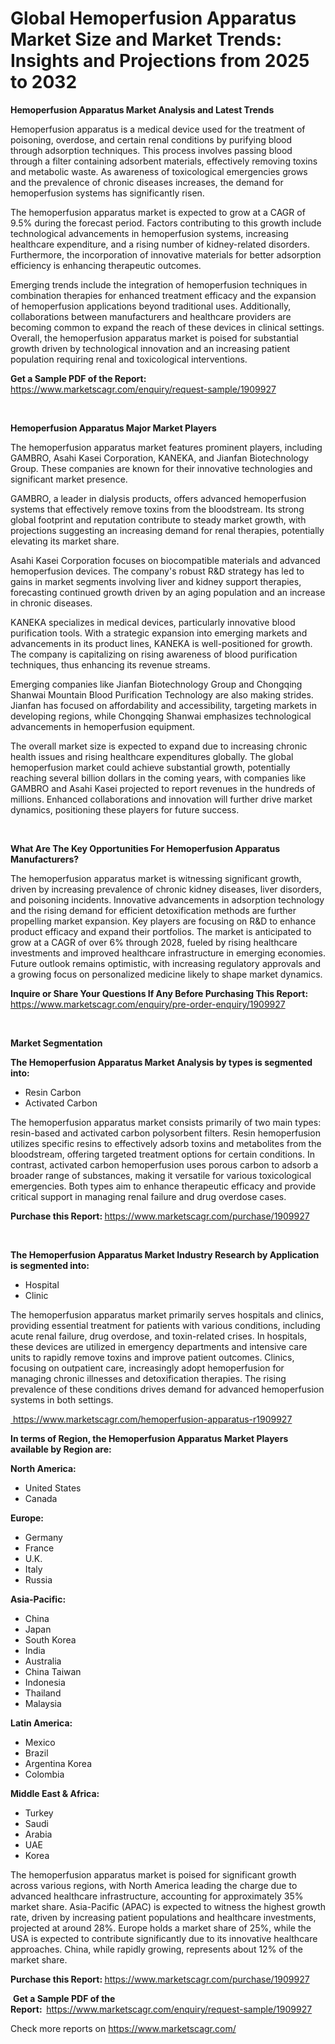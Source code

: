<p><h1>Global Hemoperfusion Apparatus Market Size and Market Trends: Insights and Projections from 2025 to 2032</h1></p><p><strong>Hemoperfusion Apparatus Market Analysis and Latest Trends</strong></p>
<p><p>Hemoperfusion apparatus is a medical device used for the treatment of poisoning, overdose, and certain renal conditions by purifying blood through adsorption techniques. This process involves passing blood through a filter containing adsorbent materials, effectively removing toxins and metabolic waste. As awareness of toxicological emergencies grows and the prevalence of chronic diseases increases, the demand for hemoperfusion systems has significantly risen.</p><p>The hemoperfusion apparatus market is expected to grow at a CAGR of 9.5% during the forecast period. Factors contributing to this growth include technological advancements in hemoperfusion systems, increasing healthcare expenditure, and a rising number of kidney-related disorders. Furthermore, the incorporation of innovative materials for better adsorption efficiency is enhancing therapeutic outcomes. </p><p>Emerging trends include the integration of hemoperfusion techniques in combination therapies for enhanced treatment efficacy and the expansion of hemoperfusion applications beyond traditional uses. Additionally, collaborations between manufacturers and healthcare providers are becoming common to expand the reach of these devices in clinical settings. Overall, the hemoperfusion apparatus market is poised for substantial growth driven by technological innovation and an increasing patient population requiring renal and toxicological interventions.</p></p>
<p><strong>Get a Sample PDF of the Report:&nbsp;</strong> <a href="https://www.marketscagr.com/enquiry/request-sample/1909927?utm_campaign=3117&utm_medium=2&utm_source=Github&utm_content=ia&utm_term=05032025&utm_id=hemoperfusion-apparatus">https://www.marketscagr.com/enquiry/request-sample/1909927</a></p>
<p>&nbsp;</p>
<p><strong>Hemoperfusion Apparatus Major Market Players</strong></p>
<p><p>The hemoperfusion apparatus market features prominent players, including GAMBRO, Asahi Kasei Corporation, KANEKA, and Jianfan Biotechnology Group. These companies are known for their innovative technologies and significant market presence.</p><p>GAMBRO, a leader in dialysis products, offers advanced hemoperfusion systems that effectively remove toxins from the bloodstream. Its strong global footprint and reputation contribute to steady market growth, with projections suggesting an increasing demand for renal therapies, potentially elevating its market share.</p><p>Asahi Kasei Corporation focuses on biocompatible materials and advanced hemoperfusion devices. The company's robust R&D strategy has led to gains in market segments involving liver and kidney support therapies, forecasting continued growth driven by an aging population and an increase in chronic diseases.</p><p>KANEKA specializes in medical devices, particularly innovative blood purification tools. With a strategic expansion into emerging markets and advancements in its product lines, KANEKA is well-positioned for growth. The company is capitalizing on rising awareness of blood purification techniques, thus enhancing its revenue streams.</p><p>Emerging companies like Jianfan Biotechnology Group and Chongqing Shanwai Mountain Blood Purification Technology are also making strides. Jianfan has focused on affordability and accessibility, targeting markets in developing regions, while Chongqing Shanwai emphasizes technological advancements in hemoperfusion equipment.</p><p>The overall market size is expected to expand due to increasing chronic health issues and rising healthcare expenditures globally. The global hemoperfusion market could achieve substantial growth, potentially reaching several billion dollars in the coming years, with companies like GAMBRO and Asahi Kasei projected to report revenues in the hundreds of millions. Enhanced collaborations and innovation will further drive market dynamics, positioning these players for future success.</p></p>
<p>&nbsp;</p>
<p><strong>What Are The Key Opportunities For Hemoperfusion Apparatus Manufacturers?</strong></p>
<p><p>The hemoperfusion apparatus market is witnessing significant growth, driven by increasing prevalence of chronic kidney diseases, liver disorders, and poisoning incidents. Innovative advancements in adsorption technology and the rising demand for efficient detoxification methods are further propelling market expansion. Key players are focusing on R&D to enhance product efficacy and expand their portfolios. The market is anticipated to grow at a CAGR of over 6% through 2028, fueled by rising healthcare investments and improved healthcare infrastructure in emerging economies. Future outlook remains optimistic, with increasing regulatory approvals and a growing focus on personalized medicine likely to shape market dynamics.</p></p>
<p><strong>Inquire or Share Your Questions If Any Before Purchasing This Report:</strong> <a href="https://www.marketscagr.com/enquiry/pre-order-enquiry/1909927?utm_campaign=3117&utm_medium=2&utm_source=Github&utm_content=ia&utm_term=05032025&utm_id=hemoperfusion-apparatus">https://www.marketscagr.com/enquiry/pre-order-enquiry/1909927</a></p>
<p>&nbsp;</p>
<p><strong>Market Segmentation</strong></p>
<p><strong>The Hemoperfusion Apparatus Market Analysis by types is segmented into:</strong></p>
<p><ul><li>Resin Carbon</li><li>Activated Carbon</li></ul></p>
<p><p>The hemoperfusion apparatus market consists primarily of two main types: resin-based and activated carbon polysorbent filters. Resin hemoperfusion utilizes specific resins to effectively adsorb toxins and metabolites from the bloodstream, offering targeted treatment options for certain conditions. In contrast, activated carbon hemoperfusion uses porous carbon to adsorb a broader range of substances, making it versatile for various toxicological emergencies. Both types aim to enhance therapeutic efficacy and provide critical support in managing renal failure and drug overdose cases.</p></p>
<p><strong>Purchase this Report:&nbsp;</strong><a href="https://www.marketscagr.com/purchase/1909927?utm_campaign=3117&utm_medium=2&utm_source=Github&utm_content=ia&utm_term=05032025&utm_id=hemoperfusion-apparatus">https://www.marketscagr.com/purchase/1909927</a></p>
<p>&nbsp;</p>
<p><strong>The Hemoperfusion Apparatus Market Industry Research by Application is segmented into:</strong></p>
<p><ul><li>Hospital</li><li>Clinic</li></ul></p>
<p><p>The hemoperfusion apparatus market primarily serves hospitals and clinics, providing essential treatment for patients with various conditions, including acute renal failure, drug overdose, and toxin-related crises. In hospitals, these devices are utilized in emergency departments and intensive care units to rapidly remove toxins and improve patient outcomes. Clinics, focusing on outpatient care, increasingly adopt hemoperfusion for managing chronic illnesses and detoxification therapies. The rising prevalence of these conditions drives demand for advanced hemoperfusion systems in both settings.</p></p>
<p><a href="https://www.marketscagr.com/hemoperfusion-apparatus-r1909927?utm_campaign=3117&utm_medium=2&utm_source=Github&utm_content=ia&utm_term=05032025&utm_id=hemoperfusion-apparatus">&nbsp;https://www.marketscagr.com/hemoperfusion-apparatus-r1909927</a></p>
<p><strong>In terms of Region, the Hemoperfusion Apparatus Market Players available by Region are:</strong></p>
<p>
    <p> <strong> North America: </strong>
        <ul>
            <li>United States</li>
            <li>Canada</li>
        </ul>
        </p> 
    <p> <strong> Europe: </strong>
        <ul>
            <li>Germany</li>
            <li>France</li>
            <li>U.K.</li>
            <li>Italy</li>
            <li>Russia</li>
        </ul>
        </p> 
    <p> <strong> Asia-Pacific: </strong>
        <ul>
            <li>China</li>
            <li>Japan</li>
            <li>South Korea</li>
            <li>India</li>
            <li>Australia</li>
            <li>China Taiwan</li>
            <li>Indonesia</li>
            <li>Thailand</li>
            <li>Malaysia</li>
        </ul>
        </p> 
    <p> <strong> Latin America: </strong>
        <ul>
            <li>Mexico</li>
            <li>Brazil</li>
            <li>Argentina Korea</li>
            <li>Colombia</li>
        </ul>
        </p> 
    <p> <strong> Middle East & Africa: </strong>
        <ul>
            <li>Turkey</li>
            <li>Saudi</li>
            <li>Arabia</li>
            <li>UAE</li>
            <li>Korea</li>
        </ul>
    </p>
    </p>
<p><p>The hemoperfusion apparatus market is poised for significant growth across various regions, with North America leading the charge due to advanced healthcare infrastructure, accounting for approximately 35% market share. Asia-Pacific (APAC) is expected to witness the highest growth rate, driven by increasing patient populations and healthcare investments, projected at around 28%. Europe holds a market share of 25%, while the USA is expected to contribute significantly due to its innovative healthcare approaches. China, while rapidly growing, represents about 12% of the market share.</p></p>
<p><strong>Purchase this Report: </strong><a href="https://www.marketscagr.com/purchase/1909927?utm_campaign=3117&utm_medium=2&utm_source=Github&utm_content=ia&utm_term=05032025&utm_id=hemoperfusion-apparatus">https://www.marketscagr.com/purchase/1909927</a></p>
<p>&nbsp;<strong>Get a Sample PDF of the Report:&nbsp;&nbsp;</strong><a href="https://www.marketscagr.com/enquiry/request-sample/1909927?utm_campaign=3117&utm_medium=2&utm_source=Github&utm_content=ia&utm_term=05032025&utm_id=hemoperfusion-apparatus">https://www.marketscagr.com/enquiry/request-sample/1909927</a></p>
<p><strong></strong></p>
<p>Check more reports on <a href="https://www.marketscagr.com/?utm_campaign=3117&utm_medium=2&utm_source=Github&utm_content=ia&utm_term=05032025&utm_id=hemoperfusion-apparatus">https://www.marketscagr.com/</a></p>
